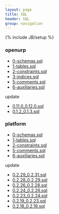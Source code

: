 ```yaml
---
layout: page
title: SQL
header: SQL
group: navigation
---
```

{% include JB/setup %}

### openurp

 * [0-schemas.sql](/ddl/openurp/0-schemas.sql) 
 * [1-tables.sql](/ddl/openurp/1-tables.sql) 
 * [2-constraints.sql](/ddl/openurp/2-constraints.sql)
 * [3-indices.sql](/ddl/openurp/3-indices.sql)
 * [5-comments.sql](/ddl/openurp/5-comments.sql)
 * [6-auxiliaries.sql](/ddl/openurp/6-auxiliaries.sql)

 update 

 * [0.11.0_0.12.0.sql](/ddl/openurp/update/0.11.0_0.12.0.sql) 
 * [0.1.2_0.1.3.sql](/ddl/openurp/update/0.1.2_0.1.3.sql) 

### platform

 * [0-schemas.sql](/ddl/platform/0-schemas.sql) 
 * [1-tables.sql](/ddl/platform/1-tables.sql) 
 * [2-constraints.sql](/ddl/platform/2-constraints.sql)
 * [5-comments.sql](/ddl/platform/5-comments.sql)
 * [6-auxiliaries.sql](/ddl/platform/6-auxiliaries.sql)

update 

 * [0.2.29_0.2.31.sql](/ddl/platform/update/0.2.29_0.2.31.sql) 
 * [0.2.28_0.2.29.sql](/ddl/platform/update/0.2.28_0.2.29.sql) 
 * [0.2.26_0.2.28.sql](/ddl/platform/update/0.2.26_0.2.28.sql)
 * [0.2.24_0.2.26.sql](/ddl/platform/update/0.2.24_0.2.26.sql)
 * [0.2.23_0.2.24.sql](/ddl/platform/update/0.2.23_0.2.24.sql)
 * [0.2.19_0.2.23.sql](/ddl/platform/update/0.2.19_0.2.23.sql)
 * [0.2.18_0.2.19.sql](/ddl/platform/update/0.2.18_0.2.19.sql)


